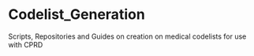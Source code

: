 # Codelist_Generation
Scripts, Repositories and Guides on creation on medical codelists for use with CPRD
